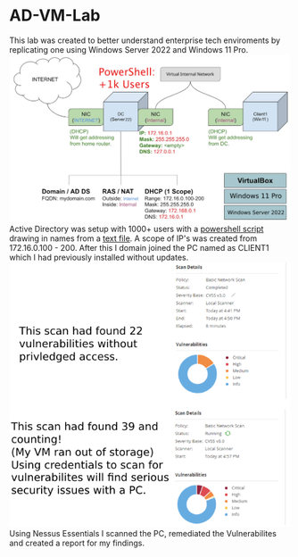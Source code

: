 # AD-VM-Lab
This lab was created to better understand enterprise tech enviroments by replicating one using Windows Server 2022 and Windows 11 Pro.
![Lab Overview](https://github.com/kandlle/AD-VM-Lab/blob/2aa83ba99fbea482ed6c1d9e85cf58739f7f7cad/AD_VM%20Diagram.png)
Active Directory was setup with 1000+ users with a [powershell script](https://github.com/kandlle/AD-VM-Lab/blob/main/1_CREATE_USERS.ps1) drawing in names from a [text file](https://github.com/kandlle/AD-VM-Lab/blob/main/names.txt).
A scope of IP's was created from 172.16.0.100 - 200.
After this I domain joined the PC named as CLIENT1 which I had previously installed without updates.
![Scans](./VM-scans.png)
<br/>
Using Nessus Essentials I scanned the PC, remediated the Vulnerabilites and created a report for my findings.
